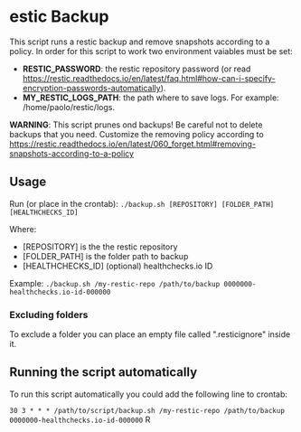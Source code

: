 # estic Backup
This script runs a restic backup and remove snapshots according to a policy.
In order for this script to work two environment vaiables must be set:
- **RESTIC_PASSWORD**: the restic repository password (or read https://restic.readthedocs.io/en/latest/faq.html#how-can-i-specify-encryption-passwords-automatically).
- **MY_RESTIC_LOGS_PATH**: the path where to save logs. For example: /home/paolo/restic/logs.

**WARNING**: This script prunes ond backups! Be careful not to delete backups that you need.
Customize the removing policy according to https://restic.readthedocs.io/en/latest/060_forget.html#removing-snapshots-according-to-a-policy

## Usage
Run (or place in the crontab): `./backup.sh [REPOSITORY] [FOLDER_PATH] [HEALTHCHECKS_ID]`

Where:
- [REPOSITORY] is the the restic repository
- [FOLDER_PATH] is the folder path to backup
- [HEALTHCHECKS_ID] (optional) healthchecks.io ID
  
Example: `./backup.sh /my-restic-repo /path/to/backup 0000000-healthchecks.io-id-000000`

### Excluding folders
To exclude a folder you can place an empty file called ".resticignore" inside it.

## Running the script automatically
To run this script automatically you could add the following line to crontab:

`30 3 * * * /path/to/script/backup.sh /my-restic-repo /path/to/backup 0000000-healthchecks.io-id-000000`
R
